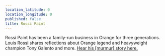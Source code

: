 ```yaml
---
location_latitude: 0
location_longitude: 0
published: false
title: Rossi Paint
---
```

Rossi Paint has been a family-run business in Orange for three generations.  Louis Rossi shares reflections about Orange legend and heavyweight champion Tony Galento and more.  [Hear his [murmur] story here.](https://soundcloud.com/murmur-orange-nj/rossi-paint-tony-galento)
